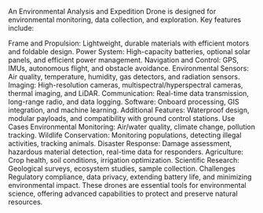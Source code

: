 An Environmental Analysis and Expedition Drone is designed for environmental monitoring, data collection, and exploration. Key features include:

Frame and Propulsion: Lightweight, durable materials with efficient motors and foldable design.
Power System: High-capacity batteries, optional solar panels, and efficient power management.
Navigation and Control: GPS, IMUs, autonomous flight, and obstacle avoidance.
Environmental Sensors: Air quality, temperature, humidity, gas detectors, and radiation sensors.
Imaging: High-resolution cameras, multispectral/hyperspectral cameras, thermal imaging, and LiDAR.
Communication: Real-time data transmission, long-range radio, and data logging.
Software: Onboard processing, GIS integration, and machine learning.
Additional Features: Waterproof design, modular payloads, and compatibility with ground control stations.
Use Cases
Environmental Monitoring: Air/water quality, climate change, pollution tracking.
Wildlife Conservation: Monitoring populations, detecting illegal activities, tracking animals.
Disaster Response: Damage assessment, hazardous material detection, real-time data for responders.
Agriculture: Crop health, soil conditions, irrigation optimization.
Scientific Research: Geological surveys, ecosystem studies, sample collection.
Challenges
Regulatory compliance, data privacy, extending battery life, and minimizing environmental impact.
These drones are essential tools for environmental science, offering advanced capabilities to protect and preserve natural resources.
